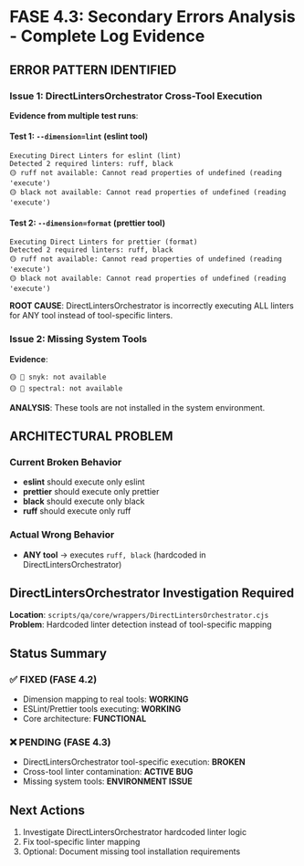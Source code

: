 # FASE 4.3: Secondary Errors Analysis - Complete Log Evidence

## ERROR PATTERN IDENTIFIED

### Issue 1: DirectLintersOrchestrator Cross-Tool Execution
**Evidence from multiple test runs**:

#### Test 1: `--dimension=lint` (eslint tool)
```
Executing Direct Linters for eslint (lint)
Detected 2 required linters: ruff, black
🟡 ruff not available: Cannot read properties of undefined (reading 'execute')
🟡 black not available: Cannot read properties of undefined (reading 'execute')
```

#### Test 2: `--dimension=format` (prettier tool)  
```
Executing Direct Linters for prettier (format)
Detected 2 required linters: ruff, black
🟡 ruff not available: Cannot read properties of undefined (reading 'execute')
🟡 black not available: Cannot read properties of undefined (reading 'execute')
```

**ROOT CAUSE**: DirectLintersOrchestrator is incorrectly executing ALL linters for ANY tool instead of tool-specific linters.

### Issue 2: Missing System Tools
**Evidence**:
```
🟡 🔶 snyk: not available
🟡 🔶 spectral: not available
```

**ANALYSIS**: These tools are not installed in the system environment.

## ARCHITECTURAL PROBLEM

### Current Broken Behavior
- **eslint** should execute only eslint
- **prettier** should execute only prettier  
- **black** should execute only black
- **ruff** should execute only ruff

### Actual Wrong Behavior
- **ANY tool** → executes `ruff, black` (hardcoded in DirectLintersOrchestrator)

## DirectLintersOrchestrator Investigation Required

**Location**: `scripts/qa/core/wrappers/DirectLintersOrchestrator.cjs`
**Problem**: Hardcoded linter detection instead of tool-specific mapping

## Status Summary

### ✅ FIXED (FASE 4.2)
- Dimension mapping to real tools: **WORKING**
- ESLint/Prettier tools executing: **WORKING**
- Core architecture: **FUNCTIONAL**

### ❌ PENDING (FASE 4.3)
- DirectLintersOrchestrator tool-specific execution: **BROKEN**
- Cross-tool linter contamination: **ACTIVE BUG**
- Missing system tools: **ENVIRONMENT ISSUE**

## Next Actions
1. Investigate DirectLintersOrchestrator hardcoded linter logic
2. Fix tool-specific linter mapping
3. Optional: Document missing tool installation requirements